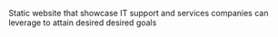 Static website that showcase IT support and services companies can leverage to attain desired desired goals
